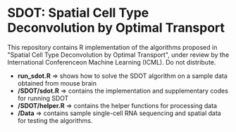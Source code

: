 # SDOT: Spatial Cell Type Deconvolution by Optimal Transport

This repository contains R implementation of the algorithms proposed in "Spatial Cell Type Deconvolution by Optimal Transport", under review by the International Conferenceon Machine Learning (ICML). Do not distribute.

* **run_sdot.R** => shows how to solve the SDOT algorithm on a sample data obtained from mouse brain
* **/SDOT/sdot.R** => contains the implementation and supplementary codes for running SDOT
* **/SDOT/helper.R** => contains the helper functions for processing data
* **/Data**  => contains sample single-cell RNA sequencing and spatial data for testing the algorithms.




